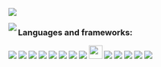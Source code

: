 <!-- <img src='dna_banner.jpg' alt="banner" width="100%" height="200"></img> -->

![](https://komarev.com/ghpvc/?username=antoniev&color=39fc03&style=plastic&label=VISITORS)
<!-- ![visitors](https://visitor-badge.glitch.me/badge?page_id=antoniev&right_color=#11d4c3) -->

<!--[![Top languages](https://github-readme-stats.vercel.app/api/top-langs/?username=AntonieV&hide=Tex,PostScript&theme=chartreuse-dark)](https://github.com/anuraghazra/github-readme-stats)-->

<p><img align="left" src="https://github-readme-stats.vercel.app/api/top-langs?username=AntonieV&show_icons=true&locale=en&layout=compact&hide=Tex,PostScript,jupyter%20notebook&border_color=2a2f3a&langs_count=9&theme=chartreuse-dark"></p> 

### Languages and frameworks: 

<!-- <span><img src="https://raw.githubusercontent.com/github/explore/80688e429a7d4ef2fca1e82350fe8e3517d3494d/topics/python/python.png" width=30px></span>&nbsp;
<span><img src="https://raw.githubusercontent.com/github/explore/80688e429a7d4ef2fca1e82350fe8e3517d3494d/topics/r/r.png" width=30px></span>&nbsp;
<span><img src="https://raw.githubusercontent.com/github/explore/80688e429a7d4ef2fca1e82350fe8e3517d3494d/topics/bash/bash.png" width=30px></span>&nbsp;
<span><img src="https://raw.githubusercontent.com/github/explore/80688e429a7d4ef2fca1e82350fe8e3517d3494d/topics/java/java.png" width=30px></span>&nbsp;
<span><img src="https://raw.githubusercontent.com/github/explore/80688e429a7d4ef2fca1e82350fe8e3517d3494d/topics/typescript/typescript.png" width=30px></span>&nbsp;
<span><img src="https://raw.githubusercontent.com/github/explore/80688e429a7d4ef2fca1e82350fe8e3517d3494d/topics/css/css.png" width=30px></span>&nbsp;
<span><img src="https://raw.githubusercontent.com/github/explore/80688e429a7d4ef2fca1e82350fe8e3517d3494d/topics/html/html.png" width=30px></span>&nbsp;
<span><img src="https://raw.githubusercontent.com/github/explore/80688e429a7d4ef2fca1e82350fe8e3517d3494d/topics/angular/angular.png" width=30px></span>&nbsp;
<span><img src="https://raw.githubusercontent.com/github/explore/80688e429a7d4ef2fca1e82350fe8e3517d3494d/topics/spring-boot/spring-boot.png" width=30px></span>&nbsp;
<span><img src="https://raw.githubusercontent.com/github/explore/80688e429a7d4ef2fca1e82350fe8e3517d3494d/topics/nodejs/nodejs.png" width=30px></span>&nbsp;
<span><img src="https://raw.githubusercontent.com/github/explore/80688e429a7d4ef2fca1e82350fe8e3517d3494d/topics/npm/npm.png" width=30px></span>&nbsp;
<span><img src="https://raw.githubusercontent.com/github/explore/80688e429a7d4ef2fca1e82350fe8e3517d3494d/topics/linux/linux.png" width=30px></span>&nbsp;
<span><img src="https://raw.githubusercontent.com/github/explore/80688e429a7d4ef2fca1e82350fe8e3517d3494d/topics/latex/latex.png" width=30px></span>&nbsp; -->
<!-- <span><img src="" width=30px></span>&nbsp; -->

![](https://img.shields.io/badge/python-%2314354C.svg?style=for-the-badge&logo=python&logoColor=green)
![](https://img.shields.io/badge/r-%2314354C.svg?style=for-the-badge&logo=r&logoColor=3885F1)
![](https://img.shields.io/badge/Shell_Script-%2314354C?style=for-the-badge&logo=gnu-bash&logoColor=green)
![](https://img.shields.io/badge/Java-%2314354C?style=for-the-badge&logo=java&logoColor=FA1310)
![](https://img.shields.io/badge/typescript-%2314354C.svg?style=for-the-badge&logo=typescript&logoColor=F7EF00)
![](https://img.shields.io/badge/CSS3-%2314354C?style=for-the-badge&logo=css3&logoColor=3885F1)
![](https://img.shields.io/badge/HTML5-%2314354C?style=for-the-badge&logo=html5&logoColor=FD7D21) 
![](https://img.shields.io/badge/Angular-%2314354C?style=for-the-badge&logo=angular&logoColor=FA0F0F)
<img src="https://ngrx.io/assets/images/ngrx-badge.png" width="27" height="27">
![](https://img.shields.io/badge/Spring-%2314354C?style=for-the-badge&logo=spring&logoColor=green)
![](https://img.shields.io/badge/Node.js-%2314354C?style=for-the-badge&logo=node-dot-js&logoColor=white)
![](https://img.shields.io/badge/npm-%2314354C?style=for-the-badge&logo=npm&logoColor=white)
![](https://img.shields.io/badge/Linux-%2314354C?style=for-the-badge&logo=linux&logoColor=white)
![](https://img.shields.io/badge/latex-%2314354C.svg?style=for-the-badge&logo=latex&logoColor=008181)


<!-- [![](https://github-readme-stats.vercel.app/api?username=AntonieV&show_icons=true&count_private=true&hide_rank=false&include_all_commits=false&custom_title=Statistics:&theme=blue-green)](https://github.com/anuraghazra/github-readme-stats) -->
